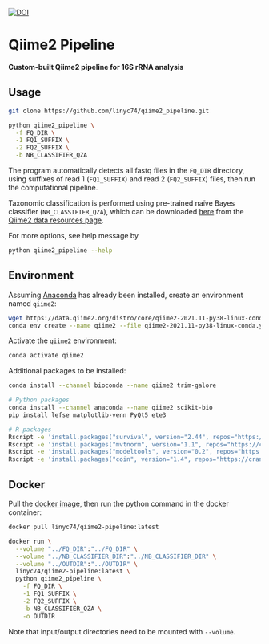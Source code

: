 [![DOI](https://zenodo.org/badge/425668537.svg)](https://zenodo.org/badge/latestdoi/425668537)

# Qiime2 Pipeline

**Custom-built Qiime2 pipeline for 16S rRNA analysis**

## Usage

```bash
git clone https://github.com/linyc74/qiime2_pipeline.git

python qiime2_pipeline \
  -f FQ_DIR \
  -1 FQ1_SUFFIX \
  -2 FQ2_SUFFIX \
  -b NB_CLASSIFIER_QZA
```

The program automatically detects all fastq files in the `FQ_DIR` directory,
using suffixes of read 1 (`FQ1_SUFFIX`) and read 2 (`FQ2_SUFFIX`) files,
then run the computational pipeline.

Taxonomic classification is performed
using pre-trained naïve Bayes classifier (`NB_CLASSIFIER_QZA`), which can be
downloaded [here](https://data.qiime2.org/2022.8/common/silva-138-99-nb-classifier.qza)
from the [Qiime2 data resources page](https://docs.qiime2.org/2022.8/data-resources/).

For more options, see help message by

```bash
python qiime2_pipeline --help
```

## Environment

Assuming [Anaconda](https://www.anaconda.com/) has already been installed,
create an environment named `qiime2`:

```bash
wget https://data.qiime2.org/distro/core/qiime2-2021.11-py38-linux-conda.yml
conda env create --name qiime2 --file qiime2-2021.11-py38-linux-conda.yml
```

Activate the `qiime2` environment:

```bash
conda activate qiime2
```

Additional packages to be installed:

```bash
conda install --channel bioconda --name qiime2 trim-galore

# Python packages
conda install --channel anaconda --name qiime2 scikit-bio
pip install lefse matplotlib-venn PyQt5 ete3

# R packages
Rscript -e 'install.packages("survival", version="2.44", repos="https://cran.csie.ntu.edu.tw/")'
Rscript -e 'install.packages("mvtnorm", version="1.1", repos="https://cran.csie.ntu.edu.tw/")'
Rscript -e 'install.packages("modeltools", version="0.2", repos="https://cran.csie.ntu.edu.tw/")'
Rscript -e 'install.packages("coin", version="1.4", repos="https://cran.csie.ntu.edu.tw/")'
```

## Docker

Pull the [docker image](https://hub.docker.com/repository/docker/linyc74/qiime2-pipeline),
then run the python command in the docker container:

```bash
docker pull linyc74/qiime2-pipeline:latest

docker run \
  --volume "../FQ_DIR":"../FQ_DIR" \
  --volume "../NB_CLASSIFIER_DIR":"../NB_CLASSIFIER_DIR" \
  --volume "../OUTDIR":"../OUTDIR" \
  linyc74/qiime2-pipeline:latest \
  python qiime2_pipeline \
    -f FQ_DIR \
    -1 FQ1_SUFFIX \
    -2 FQ2_SUFFIX \
    -b NB_CLASSIFIER_QZA \
    -o OUTDIR
```

Note that input/output directories need to be mounted with `--volume`.
